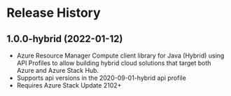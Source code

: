 # Release History

## 1.0.0-hybrid (2022-01-12)

- Azure Resource Manager Compute client library for Java (Hybrid) using API Profiles to allow building hybrid cloud solutions
that target both Azure and Azure Stack Hub.
- Supports api versions in the 2020-09-01-hybrid api profile
- Requires Azure Stack Update 2102+
